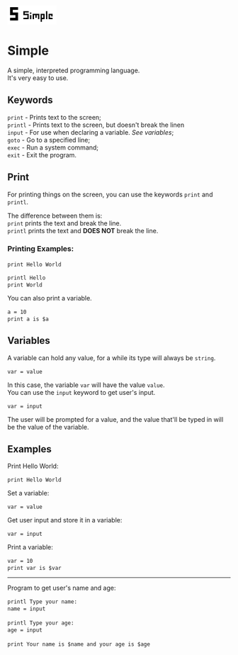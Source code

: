 <img src="logo-big.png">

# Simple

A simple, interpreted programming language. <br>
It's very easy to use.

## Keywords

`print` - Prints text to the screen; <br>
`printl` - Prints text to the screen, but doesn't break the linen <br>
`input` - For use when declaring a variable. _See variables_; <br>
`goto` - Go to a specified line; <br>
`exec` - Run a system command; <br>
`exit` - Exit the program.

## Print

For printing things on the screen, you can use the keywords `print` and `printl`. <br>

The difference between them is: <br>
`print` prints the text and break the line. <br>
`printl` prints the text and **DOES NOT** break the line. <br>

### Printing Examples:

```
print Hello World
```

```
printl Hello
print World
```

You can also print a variable.

```
a = 10
print a is $a
```

## Variables

A variable can hold any value, for a while its type will always be `string`.

```
var = value
```

In this case, the variable `var` will have the value `value`. <br>
You can use the `input` keyword to get user's input.

```
var = input
```

The user will be prompted for a value, and the value that'll be typed in will be the value of the variable.

## Examples

Print Hello World:

```
print Hello World
```

Set a variable:

```
var = value
```

Get user input and store it in a variable:

```
var = input
```

Print a variable:

```
var = 10
print var is $var
```

------

Program to get user's name and age:

```
printl Type your name:
name = input

printl Type your age:
age = input

print Your name is $name and your age is $age
```

## 